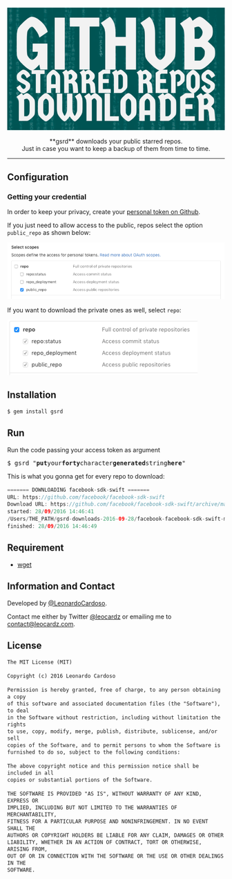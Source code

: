 <p align="center">

![gsrd](images/logo.png)

<p align="center">
**gsrd** downloads your public starred repos.<br />Just in case you want to keep a backup of them from time to time.
<p>

<p>

<hr />

## Configuration

### Getting your credential
In order to keep your privacy, create your [personal token on Github](https://github.com/settings/tokens).

If you just need to allow access to the public, repos select the option `public_repo` as shown below:

![public_repo](images/option.png)

If you want to download the private ones as well, select `repo`:

![repo](images/repo.png)

## Installation

```ruby
$ gem install gsrd
```

## Run
Run the code passing your access token as argument

<pre>
$ gsrd "<b>put</b>your<b>forty</b>character<b>generated</b>string<b>here</b>"
</pre>

This is what you gonna get for every repo to download:

```swift
======= DOWNLOADING facebook-sdk-swift =======
URL: https://github.com/facebook/facebook-sdk-swift
Download URL: https://github.com/facebook/facebook-sdk-swift/archive/master.zip
started: 28/09/2016 14:46:41
/Users/THE_PATH/gsrd-downloads-2016-09-28/facebook-facebook-sdk-swift-master.zip 100%[===>] 1023K 248KB/s in 4.1s
finished: 28/09/2016 14:46:49
```

## Requirement

* [wget](https://www.gnu.org/software/wget/)

## Information and Contact

Developed by [@LeonardoCardoso](https://github.com/LeonardoCardoso). 

Contact me either by Twitter [@leocardz](https://twitter.com/leocardz) or emailing me to [contact@leocardz.com](mailto:contact@leocardz.com).

## License

    The MIT License (MIT)

	Copyright (c) 2016 Leonardo Cardoso
	
	Permission is hereby granted, free of charge, to any person obtaining a copy
	of this software and associated documentation files (the "Software"), to deal
	in the Software without restriction, including without limitation the rights
	to use, copy, modify, merge, publish, distribute, sublicense, and/or sell
	copies of the Software, and to permit persons to whom the Software is
	furnished to do so, subject to the following conditions:
	
	The above copyright notice and this permission notice shall be included in all
	copies or substantial portions of the Software.
	
	THE SOFTWARE IS PROVIDED "AS IS", WITHOUT WARRANTY OF ANY KIND, EXPRESS OR
	IMPLIED, INCLUDING BUT NOT LIMITED TO THE WARRANTIES OF MERCHANTABILITY,
	FITNESS FOR A PARTICULAR PURPOSE AND NONINFRINGEMENT. IN NO EVENT SHALL THE
	AUTHORS OR COPYRIGHT HOLDERS BE LIABLE FOR ANY CLAIM, DAMAGES OR OTHER
	LIABILITY, WHETHER IN AN ACTION OF CONTRACT, TORT OR OTHERWISE, ARISING FROM,
	OUT OF OR IN CONNECTION WITH THE SOFTWARE OR THE USE OR OTHER DEALINGS IN THE
	SOFTWARE.
